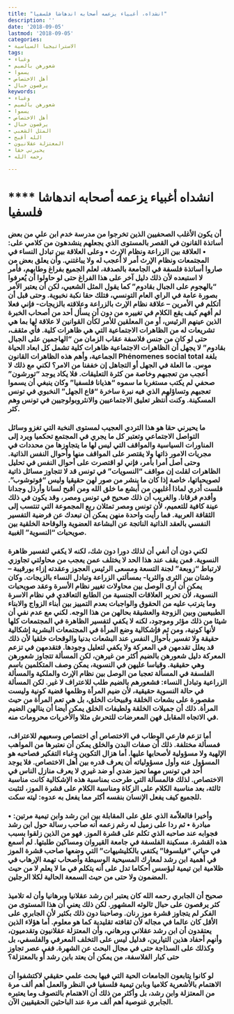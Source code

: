 ```yaml
---
title: "انشداه، أغبياء يزعمه أصحابه اندهاشا فلسفيا"
description: ''
date: '2018-09-05'
lastmod: '2018-09-05'
categories:
- الاستراتيجيا السياسية
tags:
- وغباء
- شعورهن بالضيم
- يسموا
- أهل الاختصاص
- يرقصون حبال
keywords:
- وغباء
- شعورهن بالضيم
- يسموا
- أهل الاختصاص
- يرقصون حبال
- المثل الشعبي
- الله أقبح
- المعتزلة عقلانيون
- يحيرني حقا
- رحمه الله

---
```

# **** **انشداه أغبياء يزعمه أصحابه اندهاشا فلسفيا**

### أن يكون الأغلب الصحفيين الذين تخرجوا من مدرسة خدم ابن علي من بعض أساتذة القانون في القصر بالمستوى الذي يجعلهم ينشدهون من كلامي على: • العلاقة بين الزراعة ونظام الإرث • وعلى العلاقة بين تبادل النساء في المجتمعات ونظام الإرث أمر لا أعجب له ولا يباغتني. وأن يعلق بعض من صاروا أساتذة فلسفة في الجامعة بالصدفة، لعلم الجميع بفراغ وطابهم، فأمر لا استبعده لأن ذلك دليل آخر على هذا الفراغ حتى لو حاولوا أن يُعرفوا “بالهجوم على الجبال بقادوم” كما يقول المثل الشعبي، لكن أن يعتبر الأمر بصورة عامة في الراي العام التونسي، فتلك حقا نكبة نخبوية. وحتى قبل أن أتكلم في الأمرين – علاقة نظام الإرث بالزراعة وعلاقته بالزيجات- فإني فعلا لم أفهم كيف يقع الكلام في تغييره من دون أن يسأل أحد من أصحاب الخبرة الذين عينهم الرئيس، أو من المعلقين للأمر لكأن القوانين لا علاقة لها بما هي تشريعات له من الظاهرات الاجتماعية التي هي ظاهرات كلية. فأي مثقف، حتى لو كان من جنس فلاسفة عقاب الزمان من “الهاجمين على الجبال بقادوم” لا يجهل أن الظاهرات الاجتماعية ظاهرات كلية تشمل كل ابعاد الحياة الجماعية، وأهم هذه الظاهرات القانون Phénomenes social total بلغة موس. ما العلة في الجهل أو التجاهل إن خففنا من الامر؟ لكني مع ذلك لا أعجب من تعجبهم وخاصة من كثرة التعليقات. فلا يكاد يوجد “تورشون” صحفي لم يكتب مستغربا ما سموه “هذيانا فلسفيا” وكان ينبغي أن يسموا تعجبهم وتساؤلهم الذي فيه نبرة ساخرة “قاع الجهل” النخبوي في تونس المسكينة. وكنت أنتظر تعليق الاجتماعيين والانثروبولوجيين في تونس وهم كثر.

### ما يحيرني حقا هو هذا التردي العجيب لمستوى النخبة التي تغزو وسائل التواصل الاجتماعي وتعتبر كل ما يجري في المجتمع تحكميا ويرد إلى المناورات السياسية والمواقف التي ليس لها ما يتجاوزها من محددات في مجريات الامور ذاتها ولا يقتصر على المواقف منها وأحوال النفس الذاتية. وحتى أصل أمرا بأمر، فإني لو اقتصرت على أحوال النفس في تحليل الظاهرات لقلت إن مواقف “النسويات” في تونس قد لا تتجاوز مسائل ذاتية لصويحباتها، خاصة إذا كان ما ينشر من صور لهن حقيقيا وليس “فوتوشوب”. فلست أدري لماذا أغلبهن من أبشع ما خلق الله ومن أقبح لسانا وأرذل وجدانا وأفدم فرقانا. والغريب أن ذلك صحيح في تونس ومصر، وقد يكون في ذلك عينة كافية للتعميم، لأن تونس ومصر تمثلان ربع المجموعة التي تنتسب إلى الثقافة العربية. فما رأيت واحدة منهن يمكن أن تبعدك عن فرضية التفسير النفسي بالعقد الذاتية الناتجة عن البشاعة العضوية والوقاحة الخلقية بين صويحبات “النسوية” الغبية.

### لكني دون أن أنفي أن لذلك دورا دون شك، لكنه لا يكفي لتفسير ظاهرة النسوية. فمن يقف عند هذا الحد لا يختلف عمن يعجب من محاولتي تجاوزي لارتباط “زوبعة” لجنة التسعة ومسعى الرئيس العجوز وعقدته إزاء بورقيبة – وشتان بين الثرى والثريا- بمسألتي الزراعة وتبادل النساء بالزيجات. وكان يمكن أن أرى الوصل بين محاولات تغيير نظام الأسرة وعقد صويحبات النسوية، لأن تحرير العلاقات الجنسية من الطابع التعاقدي في نظام الاسرة وما يترتب عليه من الحقوق والواجبات بعدم التمييز بين أبناء الزواج والابناء الطبيعيين وبين الزوجة والعشيقة بحالهن من هذا الوجه. لكني مع عدم نفي أن شيئا من ذلك مؤثر وموجود، لكنه لا يكفي لتفسير الظاهرة في المجتمعات كلها لأنها كونية، ومن ثم فإشكالية وضع المرأة في المجتمعات البشرية إشكالية حقيقة ولا تفسير بأحوال النفس عند البشعات بدنيا والوقحات خلقيا لأن ذلك قد يعلل تقدمهن في المعركة ولا يكفي لتعليل وجودها. فتقدمهن في تزعم المعركة دليل شعورهن بالضيم أكثر من غيرهن، لكن المسألة تتجاوز شعورهن وهي حقيقية. وقياسا عليهن في النسوية، يمكن وصف المتكلمين باسم الفلسفة في المسألة تعجبا من الوصل بين نظام الإرث والملكية والمسألة الزراعية وتبادل النساء: فشعورهم بالضيم طلب للاعتراف لا غير. لكن المسألة في حالة النسوية حقيقية، لأن ضيم المرأة وظلمها قضية كونية وليست مقصورة على بشعات الخلقة وقبيحات الخلق، بل هي تعم المرأة من حيث المرأة. ذلك أن جميلات الخلقة ولطيفات الخلق يمكن أيضا أن ينالهن الضيم في الاتجاه المقابل فهن المعرضات للتحرش مثلا والأخريات محرومات منه.

### أما تزعم فارعي الوطاب في الاختصاص أي اختصاص وسعيهم للاعتراف، فمسألة مختلفة. ذلك أن صفات البدن والخلق يمكن أن نعتبرها من المواهب الإلهية ولا مسؤولية لأصحابها عليها. أما هزال التكوين وغباء التفكير فصاحبه هو المسؤول عنه وأول مسؤولياته أن يعرف قدره بين أهل الاختصاص. فلا يوجد أحد في تونس مهما تحيز ضدي أو ضد غيري لا يعرف منازل الناس في الاختصاص. لذلك فالمسألة التي طرحت بمناسبة هذه الإشكالية كانت مناسبة ثالثة، بعد مناسبة الكلام على الزكاة ومناسبة الكلام على قشرة الموز، لتثبت للجميع كيف يفعل الإنسان بنفسه أكثر مما يفعل به عدوه: ليته سكت.

### وأخيرا فالعلاّمة الذي علق على المقابلة بين ابن رشد وابن تيمية مرتين: • مبادرة • ثم ردا على زميل له رغم زعمه أنه صاحب رسالة حول ابن رشد فجوابه عند صاحبه الذي تكلم على قشرة الموز. فهو من الذين زلقوا بسبب هذه القشرة. مسكينة الفلسفة في جامعة القيروان ومساكين طلبتها. لم أسمع في حياتي “فيلسوفا” يكتفي بالكليشيهات” التي وضعها صاحب قشرة الموز في أهمية ابن رشد لمعارك المسيحية الوسيطة وأصحاب تهمة الإرهاب في ظلامية ابن تيمية ليؤسس أحكاما تدل على أنه يتكلم في ما لا يعلم لا من حيث المضمون ولا حتى من حيث السمعة الحالية لكلا الرجلين.

### صحيح أن الجابري رحمه الله كان يعتبر ابن رشد عقلانيا وبرهانيا وأن له تلاميذ كثر يرقصون على حبال ثالوثه المشهور. لكن ذلك يعني أن هذا المستوى من الفكر لم يتجاوز قشرة موز رنان. وصاحبنا دون ذلك بكثير لأن الجابري على الأقل كان عالما في مجاله لأن ثقافته تقليدية كما هو معلوم. أما هؤلاء الذين يعتقدون أن ابن رشد عقلاني وبرهاني، وأن المعتزلة عقلانيون وتقدميون، وأنهم أحفاد هذين التيارين، فدليل ليس على التخلف المعرفي والفلسفي، بل وكذلك على السذاجة حتى في مجال البحث عن الشهرة. ففي عصر تجاوز حتى كبار الفلاسفة، من يمكن أن يعتد بابن رشد أو بالمعتزلة؟

### لو كانوا يتابعون الجامعات الحية التي فيها بحث علمي حقيقي لاكتشفوا أن الاهتمام بالأشعرية كلاميا وبابن تيمية فلسفيا في النظر والعمل أهم ألف مرة من المعتزلة وابن رشد، بل وأكثر من ذلك أن الاهتمام بالتصوف وما يعتبره الجابري غنوصية أهم ألف مرة عند الباحثين الحقيقيين الآن.

###